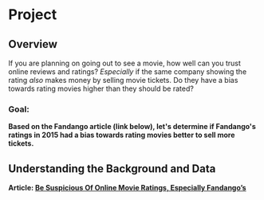 # Project
## Overview

If you are planning on going out to see a movie, how well can you trust online reviews and ratings? *Especially* if the same company showing the rating *also* makes money by selling movie tickets. Do they have a bias towards rating movies higher than they should be rated?

### Goal:

**Based on the Fandango article (link below), let's determine if Fandango's ratings in 2015 had a bias towards rating movies better to sell more tickets.**


## Understanding the Background and Data


**Article: [Be Suspicious Of Online Movie Ratings, Especially Fandango’s](http://fivethirtyeight.com/features/fandango-movies-ratings/)**

